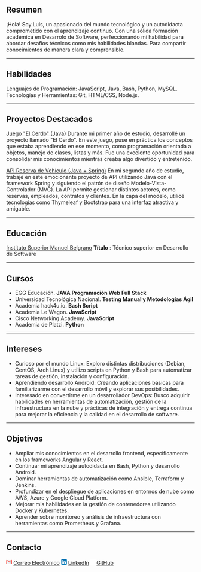 ## Resumen


¡Hola! Soy Luis, un apasionado del mundo tecnológico y un autodidacta comprometido con el aprendizaje continuo. Con una sólida formación académica en Desarrolo de Software, perfeccionando mi habilidad para abordar desafíos técnicos como mis habilidades blandas. Para compartir conocimientos de manera clara y comprensible.

---

## Habilidades

Lenguajes de Programación: JavaScript, Java, Bash, Python, MySQL.
Tecnologías y Herramientas: Git, HTML/CSS, Node.js.

---

## Proyectos Destacados

[Juego &#34;El Cerdo&#34; (Java)](https://github.com/Luis-Alberto-Espinoza/Juego_-El_Cerdo-_Java)
Durante mi primer año de estudio, desarrollé un proyecto llamado "El Cerdo". En este juego, puse en práctica los conceptos que estaba aprendiendo en ese momento, como programación orientada a objetos, manejo de clases, listas y más. Fue una excelente oportunidad para consolidar mis conocimientos mientras creaba algo divertido y entretenido.

[API Reserva de Vehículo (Java + Spring)](https://github.com/Luis-Alberto-Espinoza/reservaVehiculo)
En mi segundo año de estudio, trabajé en este emocionante proyecto de API utilizando Java con el framework Spring y siguiendo el patrón de diseño Modelo-Vista-Controlador (MVC). La API permite gestionar distintos actores, como reservas, empleados, contratos y clientes. En la capa del modelo, utilicé tecnologías como Thymeleaf y Bootstrap para una interfaz atractiva y amigable.

---

## Educación

[Instituto Superior Manuel Belgrano](https://www.iesmb.edu.ar/bel/)
 **Título** : Técnico superior en Desarrollo de Software

---

## Cursos

* EGG Educación. **JAVA Programación Web Full Stack**
* Universidad Tecnológica Nacional. **Testing Manual y Metodologías Ágil**
* Academia hack4u.io. **Bash Script**
* Academia Le Wagon. **JavaScript**
* Cisco Networking Academy. **JavaScript**
* Academia de Platzi. **Python**

---

## Intereses

* Curioso por el mundo Linux: Exploro distintas distribuciones (Debian, CentOS, Arch Linux) y utilizo scripts en Python y Bash para automatizar tareas de gestión, instalación y configuración.
* Aprendiendo desarrollo Android: Creando aplicaciones básicas para familiarizarme con el desarrollo móvil y explorar sus posibilidades.
* Interesado en convertirme en un desarrollador DevOps: Busco adquirir habilidades en herramientas de automatización, gestión de la infraestructura en la nube y prácticas de integración y entrega continua para mejorar la eficiencia y la calidad en el desarrollo de software.

---

## Objetivos

* Ampliar mis conocimientos en el desarrollo frontend, específicamente en los frameworks Angular y React.
* Continuar mi aprendizaje autodidacta en Bash, Python y desarrollo Android.
* Dominar herramientas de automatización como Ansible, Terraform y Jenkins.
* Profundizar en el despliegue de aplicaciones en entornos de nube como AWS, Azure y Google Cloud Platform.
* Mejorar mis habilidades en la gestión de contenedores utilizando Docker y Kubernetes.
* Aprender sobre monitoreo y análisis de infraestructura con herramientas como Prometheus y Grafana.

---

## Contacto

[![IconoCorreo](iconos/gmail.png)](mailto:espinoza.luis.alberto1981@gmail.com) [Correo Electrónico](mailto:espinoza.luis.alberto1981@gmail.com)
[![IconoLinkedIn](iconos/linkedin.png)](https://www.linkedin.com/in/luis-alberto-espinoza) [LinkedIn](https://www.linkedin.com/in/luis-alberto-espinoza)
![ico git](iconos/github.png)[GitHub](https://github.com/Luis-Alberto-Espinoza)
